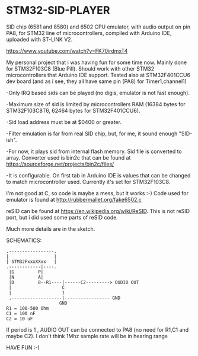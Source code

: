 # STM32-SID-PLAYER
SID chip (6581 and 8580) and 6502 CPU emulator, with audio output on pin PA8, for STM32 line of microcontrollers, compiled with Arduino IDE, uploaded with ST-LINK V2.

https://www.youtube.com/watch?v=FK70irdmxT4

My personal project that i was having fun for some time now.
Mainly done for STM32F103C8 (Blue Pill). Should work with other STM32 microcontrollers that Arduino IDE support. 
Tested also at STM32F401CCU6 dev board (and as i see, they all have same pin (PA8) for Timer1,channel1)

-Only IRQ based sids can be played (no digis, emulator is not fast enough).     

-Maximum size of sid is limited by microcontrollers RAM (16384 bytes for STM32F103C8T6, 62464 bytes for STM32F401CCU6).    

-Sid load address must be at $0400 or greater.     

-Filter emulation is far from real SID chip, but, for me, it sound enough "SID-ish".     

-For now, it plays sid from internal flash memory. Sid file is converted to array.  Converter used is bin2c that can be found at https://sourceforge.net/projects/bin2c/files/  

-It is configurable. On first tab in Arduino IDE is values that can be changed to match microcontroller used.
Currently it's set for STM32F103C8.

I'm not good at C, so code is maybe a mess, but it works :-)
Code used for emulator is found at  http://rubbermallet.org/fake6502.c

reSID can be found at https://en.wikipedia.org/wiki/ReSID.
This is not reSID port, but i did used some parts of reSID code.

Much more details are in the sketch.



 SCHEMATICS:


    .-----------------.
    |                 |
    | STM32FxxxXXxx   |
    .------------|----.
     |G         P|
     |N         A|
     |D         8--R1----|------C2---------> OUDIO OUT
     |                   C
     |                   1
     .-------------------|----------------- GND
                        GND
    R1 = 100-500 Ohm
    C1 = 100 nF
    C2 = 10 uF
    
 If period is 1 , AUDIO OUT can be connected to PA8 (no need for R1,C1 and maybe C2). I don't think 1Mhz sample rate will be in hearing range
  
HAVE FUN :-)
  
  
